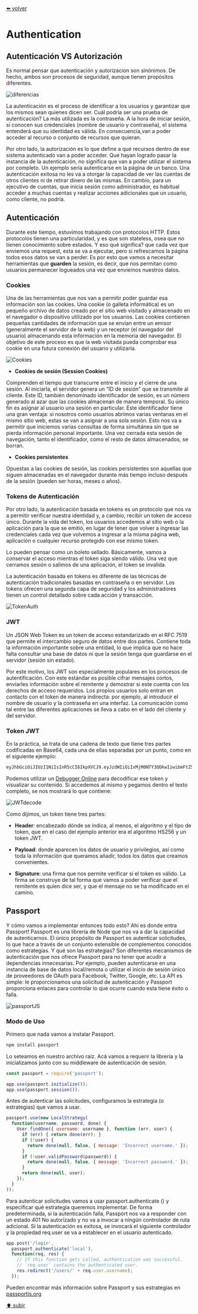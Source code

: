 [⬅️ volver](https://github.com/LuciaMeyer/Henry_M4_BaseDeDatos)

# Authentication

## Autenticación VS Autorización

Es normal pensar que autenticación y autorizacion son sinónimos. De hecho, ambos son procesos de seguridad, aunque tienen propósitos diferentes.

 ![diferencias](https://www.redeszone.net/app/uploads-redeszone.net/2020/06/diferencias-autenticacion-autorizacion-3.jpg)

La autenticación es el proceso de identificar a los usuarios y garantizar que los mismos sean quienes dicen ser. Cuál podría ser una prueba de autenticación? La más utilizada es la contraseña. A la hora de iniciar sesión, si conocen sus credenciales (nombre de usuario y contraseña), el sistema entenderá que su identidad es válida. En consecuencia,van a poder acceder al recurso o conjunto de recursos que quieran.

Por otro lado, la autorización es lo que define a qué recursos dentro de ese sistema autenticado van a poder acceder. Que hayan logrado pasar la instancia de la autenticación, no significa que van a poder utilizar el sistema por completo. Un ejemplo sería autenticarse en la página de un banco. Una autenticación exitosa no les va a otorgar  la capacidad de ver las cuentas de otros clientes ni de retirar dinero de las mismas. En cambio, para un ejecutivo de cuentas, que inicia sesión como administrador, es habitual acceder a muchas cuentas y realizar acciones adicionales que un usuario, como cliente, no podría.

## Autenticación

Durante este tiempo, estuvimos trabajando con protocolos HTTP. Estos protocolos tienen una particularidad, y es que son stateless, osea que no tienen conocimiento sobre estados. Y eso qué significa? que cada vez que enviemos una request, esta se va a ejecutar, pero si refrescamos la página todos esos datos se van a perder. Es por esto que vamos a necesitar herramientas que __guarden__ la sesión, es decir, que nos permitan como usuarios permanecer logueados una vez que enviemos nuestros datos.

### Cookies

Una de las herramientas que nos van a permitir poder guardar esa información son las cookies. Una cookie (o galleta informática) es un pequeño archivo de datos creado por el sitio web visitado y almacenado en el navegador o dispositivo utilizado por los usuarios. Las cookies contienen pequeñas cantidades de información que se envían entre un emisor (generalmente el servidor de la web) y un receptor (el navegador del usuario) almacenando esta información en la memoria del navegador. El objetivo de este proceso es que la web visitada pueda comprobar esa cookie en una futura conexión del usuario y utilizarla.

 ![Cookies](/_src/assets/04-Authentication/CookiesAuth.png)

* __Cookies de sesión (Session Cookies)__

Comprenden el tiempo que transcurre entre el inicio y el cierre de una sesión. Al iniciarla, el servidor genera un “ID de sesión” que se transmite al cliente. Este ID, también denominado identificador de sesión, es un número generado al azar que las cookies almacenan de manera temporal. Su único fin es asignar al usuario una sesión en particular. Este identificador tiene una gran ventaja: si nosotros como usuarios abrimos varias ventanas en el mismo sitio web, estas se van a asignar a una sola sesión. Esto nos va a permitir que iniciemos varias consultas de forma simultánea sin que se pierda información personal importante.
Una vez cerrada esta sesión de navegación, tanto el identificador, como el resto de datos almacenados, se borran.

* __Cookies persistentes__

Opuestas a las cookies de sesión, las cookies persistentes son aquellas que siguen almacenadas en el navegador durante más tiempo incluso después de la sesión (pueden ser horas, meses o años).

### Tokens de Autenticación

Por otro lado, la autenticación basada en tokens es un protocolo que nos va a permitir verificar nuestra identidad y, a cambio, recibir un token de acceso único. Durante la vida del token, los usuarios accedemos al sitio web o la aplicación para la que se emitió, en lugar de tener que volver a ingresar las credenciales cada vez que volvemos a ingresar a la misma página web, aplicación o cualquier recurso protegido con ese mismo token.

Lo pueden pensar como un boleto sellado. Básicamente, vamos a conservar el acceso mientras el token siga siendo válido. Una vez que cerramos sesión o salimos de una aplicación, el token se invalida.

La autenticación basada en tokens es diferente de las técnicas de autenticación tradicionales basadas en contraseña o en servidor. Los tokens ofrecen una segunda capa de seguridad y los administradores tienen un control detallado sobre cada acción y transacción.

 ![TokenAuth](/_src/assets/04-Authentication/TokenAuth.png)

### JWT

Un JSON Web Token es un token de acceso estandarizado en el RFC 7519 que permite el intercambio seguro de datos entre dos partes. Contiene toda la información importante sobre una entidad, lo que implica que no hace falta consultar una base de datos ni que la sesión tenga que guardarse en el servidor (sesión sin estado).

Por este motivo, los JWT son especialmente populares en los procesos de autentificación. Con este estándar es posible cifrar mensajes cortos, enviarles información sobre el remitente y demostrar si este cuenta con los derechos de acceso requeridos.
 Los propios usuarios solo entran en contacto con el token de manera indirecta: por ejemplo, al introducir el nombre de usuario y la contraseña en una interfaz. La comunicación como tal entre las diferentes aplicaciones se lleva a cabo en el lado del cliente y del servidor.

### __Token JWT__

En la práctica, se trata de una cadena de texto que tiene tres partes codificadas en Base64, cada una de ellas separadas por un punto, como en el siguiente ejemplo:

```bash
eyJhbGciOiJIUzI1NiIsInR5cCI6IkpXVCJ9.eyJzdWIiOiIxMjM0NTY3ODkwIiwibmFtZSI6IlNveSBIZW5yeSIsImlhdCI6MTUxNjIzOTAyMn0.ixJ_6SpS1ppUImi6OPSOJGqW_bn31g5L0BydnnhDoM8
```

Podemos utilizar un [Debugger Online](https://jwt.io/) para decodificar ese token y visualizar su contenido. Si accedemos al mismo y pegamos dentro el texto completo, se nos mostrará lo que contiene:

 ![JWTdecode](/_src/assets/04-Authentication/JWTdecode.png)

Como dijimos, un token tiene tres partes:

* __Header__: encabezado dónde se indica, al menos, el algoritmo y el tipo de token, que en el caso del ejemplo anterior
era el algoritmo HS256 y un token JWT.

* __Payload__: donde aparecen los datos de usuario y privilegios, así como toda la información que queramos añadir,
todos los datos que creamos convenientes.

* __Signature__: una firma que nos permite verificar si el token es válido. La firma se construye de tal forma que vamos
a poder verificar que el remitente es quien dice ser, y que el mensaje no se ha modificado en el camino.

## Passport

Y cómo vamos a implementar entonces todo esto? Ahí es donde entra Passport! Passport es una librería de Node que nos va a dar la capacidad de autenticarnos. El único propósito de Passport es autenticar solicitudes, lo que hace a través de un conjunto extensible de complementos conocidos como estrategias. Y qué son las estrategias? Son diferentes mecanismos de autenticación que nos ofrece Passport para no tener que acudir a dependencias innecesarias. Por ejemplo, pueden autenticarse en una instancia de base de datos local/remota o utilizar el inicio de sesión único de proveedores de OAuth para Facebook, Twitter, Google, etc.‌ La API es simple: le proporcionamos una solicitud de autenticación y Passport proporciona enlaces para controlar lo que ocurre cuando esta tiene éxito o falla.

 ![passportJS](/_src/assets/04-Authentication/passportJS.png)

### Modo de Uso

Primero que nada vamos a instalar Passport.

```bash
npm install passport
```

Lo seteamos en nuestro archivo raíz. Acá vamos a requerir la librería y la inicializamos junto con su middleware de autenticación de sesión.

```js
const passport = require('passport');

app.use(passport.initialize());
app.use(passport.session());
```

Antes de autenticar las solicitudes, configuramos la estrategia (o estrategias) que vamos a usar.

```js
passport.use(new LocalStrategy(
  function(username, password, done) {
    User.findOne({ username: username }, function (err, user) {
      if (err) { return done(err); }
      if (!user) {
        return done(null, false, { message: 'Incorrect username.' });
      }
      if (!user.validPassword(password)) {
        return done(null, false, { message: 'Incorrect password.' });
      }
      return done(null, user);
    });
  }
));
```

Para autenticar solicitudes vamos a usar passport.authenticate () y especificar qué estrategia queremos implementar. De forma predeterminada, si la autenticación falla, Passport nos va a responder con un estado 401 No autorizado y no va a invocar a ningún controlador de ruta adicional. Si la autenticación es exitosa, se invocará el siguiente controlador y la propiedad req.user se va a establecer en el usuario autenticado.

```js
app.post('/login',
  passport.authenticate('local'),
  function(req, res) {
    // If this function gets called, authentication was successful.
    // `req.user` contains the authenticated user.
    res.redirect('/users/' + req.user.username);
  });
  ```

Pueden encontrar más información sobre Passport y sus estrategias en [passportjs.org](http://passportjs.org)

[⬆️ subir](#Authentication)
